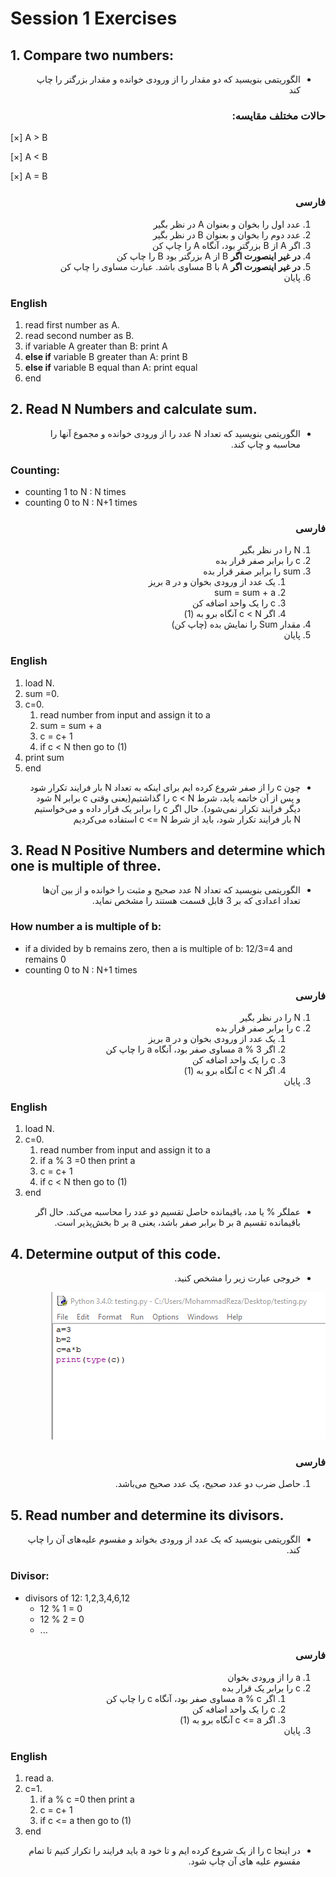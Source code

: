 # Session 1 Exercises

## 1. Compare two numbers:

<div dir="rtl">

- الگوریتمی بنویسید که دو مقدار را از ورودی خوانده و مقدار بزرگتر را چاپ کند

### حالات مختلف مقایسه:

</div>

[×] A > B

[×] A < B

[×] A = B

<div dir="rtl">

### فارسی

1. عدد اول را بخوان و بعنوان A در نظر بگیر
2. عدد دوم را بخوان و بعنوان B در نظر بگیر
3. اگر A از B بزرگتر بود، آنگاه A را چاپ کن
4. **در غیر اینصورت اگر** B از A بزرگتر بود B را چاپ کن
5. **در غیر اینصورت اگر** A با B مساوی باشد. عبارت مساوی را چاپ کن
6. پایان
</div>

### English

1. read first number as A.
2. read second number as B.
3. if variable A greater than B: print A
4. **else if** variable B greater than A: print B
5. **else if** variable B equal than A: print equal
6. end

## 2. Read N Numbers and calculate sum.

<div dir="rtl">

- الگوریتمی بنویسید که تعداد N عدد را از ورودی خوانده و مجموع آنها را محاسبه و چاپ کند.
</div>

### Counting:

- counting 1 to N : N times
- counting 0 to N : N+1 times

<div dir="rtl">

### فارسی

1. N را در نظر بگیر
1. c را برابر صفر قرار بده
1. sum را برابر صفر قرار بده
   1. یک عدد از ورودی بخوان و در a بریز
   1. sum = sum + a
   1. c را یک واحد اضافه کن
   1. اگر c < N آنگاه برو به (1)
1. مقدار Sum را نمایش بده (چاپ کن)
1. پایان
</div>

### English

1. load N.
1. sum =0.
1. c=0.
   1. read number from input and assign it to a
   1. sum = sum + a
   1. c = c+ 1
   1. if c < N then go to (1)
1. print sum
1. end
<div dir="rtl">

- چون c را از صفر شروع کرده ایم برای اینکه به تعداد N بار فرایند تکرار شود و پس از آن خاتمه یابد، شرط c < N را گذاشتیم(یعنی وقتی c برابر N شود دیگر فرایند تکرار نمی‌شود). حال اگر c را برابر یک قرار داده و می‌خواستیم N بار فرایند تکرار شود، باید از شرط c <= N استفاده می‌کردیم

</div>

## 3. Read N Positive Numbers and determine which one is multiple of three.

<div dir="rtl">

- الگوریتمی بنویسید که تعداد N عدد صحیح و مثبت را خوانده و از بین آن‌ها تعداد اعدادی که بر 3 قابل قسمت هستند را مشخص نماید.
</div>

### How number a is multiple of b:

- if a divided by b remains zero, then a is multiple of b: 12/3=4 and remains 0
- counting 0 to N : N+1 times

<div dir="rtl">

### فارسی

1. N را در نظر بگیر
1. c را برابر صفر قرار بده
   1. یک عدد از ورودی بخوان و در a بریز
   1. اگر a % 3 مساوی صفر بود، آنگاه a را چاپ کن
   1. c را یک واحد اضافه کن
   1. اگر c < N آنگاه برو به (1)
1. پایان
</div>

### English

1. load N.
1. c=0.
   1. read number from input and assign it to a
   1. if a % 3 =0 then print a
   1. c = c+ 1
   1. if c < N then go to (1)
1. end
<div dir="rtl">

- عملگر % یا مد، باقیمانده حاصل تقسیم دو عدد را محاسبه می‌کند. حال اگر باقیمانده تقسیم a بر b برابر صفر باشد، یعنی a بر b بخش‌پذیر است.

</div>

## 4. Determine output of this code.

<div dir="rtl">

- خروجی عبارت زیر را مشخص کنید.

![](exercise4.png)

### فارسی

1. حاصل ضرب دو عدد صحیح، یک عدد صحیح می‌باشد.
</div>

## 5. Read number and determine its divisors.

<div dir="rtl">

- الگوریتمی بنویسید که یک عدد از ورودی بخواند و مقسوم علیه‌های آن را چاپ کند.
</div>

### Divisor:

- divisors of 12: 1,2,3,4,6,12
  - 12 % 1 = 0
  - 12 % 2 = 0
  - ...

<div dir="rtl">

### فارسی

1. a را از ورودی بخوان
1. c را برابر یک قرار بده
   1. اگر a % c مساوی صفر بود، آنگاه c را چاپ کن
   1. c را یک واحد اضافه کن
   1. اگر c <= a آنگاه برو به (1)
1. پایان
</div>

### English

1. read a.
1. c=1.
   1. if a % c =0 then print a
   1. c = c+ 1
   1. if c <= a then go to (1)
1. end
<div dir="rtl">

- در اینجا c را از یک شروع کرده ایم و تا خود a باید فرایند را تکرار کنیم تا تمام مقسوم علیه های آن چاپ شود.

</div>
